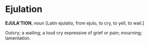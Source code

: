 # Ejulation

**EJULA'TION**, _noun_ \[Latin ejulatio, from ejulo, to cry, to yell, to wail.\]

Outcry; a wailing; a loud cry expressive of grief or pain; mourning; lamentation.